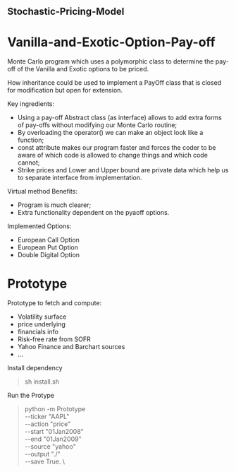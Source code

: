 ## Stochastic-Pricing-Model

# Vanilla-and-Exotic-Option-Pay-off
Monte Carlo program which uses a polymorphic class to determine the pay-off of the Vanilla and Exotic  options to be priced.

How inheritance could be used to implement a PayOff class that is closed for modification but open for extension.

Key ingredients:
  - Using a pay-off Abstract class (as interface) allows to add extra forms of pay-offs without modifying our Monte Carlo routine;
  - By overloading the operator() we can make an object look like a function;
  - const attribute makes our program faster and forces the coder to be aware of which code is allowed to change things and which code cannot;
  - Strike prices and Lower and Upper bound are private data which help us to separate interface from implementation. 


 Virtual method Benefits:
 
- Program is much clearer; 
- Extra functionality dependent on the pyaoff options.
    
    
 Implemented Options:
  - European Call Option 
  - European Put Option
  - Double Digital Option  

# Prototype

Prototype to fetch and compute:
 - Volatility surface 
 - price underlying
 - financials info
 - Risk-free rate from SOFR 
 - Yahoo Finance and Barchart sources
 - ... 
 
 Install dependency
  > sh install.sh

 Run the Protype
 > python -m Prototype \
    --ticker  "AAPL" \
    --action "price" \
    --start "01Jan2008" \
    --end "01Jan2009" \
    --source "yahoo"  \
    --output "./" \
    --save True. \



